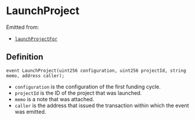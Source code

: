# LaunchProject

Emitted from:

* [`launchProjectFor`](/protocol/api/contracts/or-controllers/jbcontroller/write/launchprojectfor.md)

## Definition

```solidity
event LaunchProject(uint256 configuration, uint256 projectId, string memo, address caller);
```

* `configuration` is the configuration of the first funding cycle.
* `projectId` is the ID of the project that was launched.
* `memo` is a note that was attached.
* `caller` is the address that issued the transaction within which the event was emitted.
